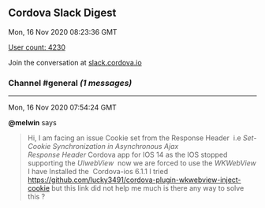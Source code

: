 ## Cordova Slack Digest
Mon, 16 Nov 2020 08:23:36 GMT

[User count: 4230](https://cordova.slack.com/)


Join the conversation at [slack.cordova.io](http://slack.cordova.io/)

### __Channel #general__ _(1 messages)_
---

Mon, 16 Nov 2020 07:54:24 GMT

__@melwin__ says 
> Hi,
> I am facing an issue Cookie set from the Response Header  i.e
> *Set-Cookie Synchronization in Asynchronous Ajax Response* *Header* Cordova app for IOS 14
> as the IOS stopped supporting the *UIwebView* 
> now we are forced to use the *WKWebView*
> I have Installed the 
> Cordova-ios 6.1.1
> I tried 
> <https://github.com/lucky3491/cordova-plugin-wkwebview-inject-cookie>
> but this link did not help me much
> is there any way to solve this ?
> 
